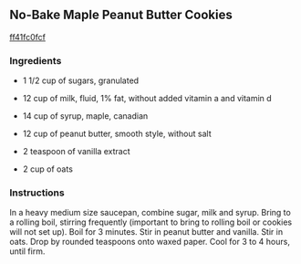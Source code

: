 ## No-Bake Maple Peanut Butter Cookies

[ff41fc0fcf](http://www.food.com/recipe/no-bake-maple-peanut-butter-cookies-380780)

### Ingredients

 - 1 1/2 cup of sugars, granulated

 - 12 cup of milk, fluid, 1% fat, without added vitamin a and vitamin d

 - 14 cup of syrup, maple, canadian

 - 12 cup of peanut butter, smooth style, without salt

 - 2 teaspoon of vanilla extract

 - 2 cup of oats

### Instructions

In a heavy medium size saucepan, combine sugar, milk and syrup. Bring to a rolling boil, stirring frequently (important to bring to rolling boil or cookies will not set up). Boil for 3 minutes. Stir in peanut butter and vanilla. Stir in oats. Drop by rounded teaspoons onto waxed paper. Cool for 3 to 4 hours, until firm.